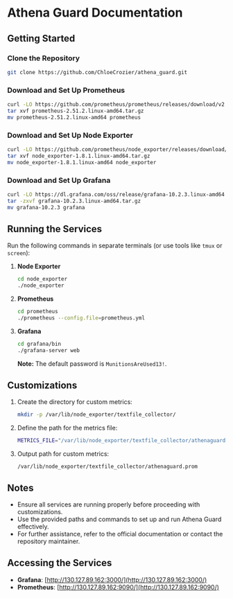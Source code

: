 # Athena Guard Documentation

## Getting Started

### Clone the Repository
```bash
git clone https://github.com/ChloeCrozier/athena_guard.git
```

### Download and Set Up Prometheus
```bash
curl -LO https://github.com/prometheus/prometheus/releases/download/v2.51.2/prometheus-2.51.2.linux-amd64.tar.gz
tar xvf prometheus-2.51.2.linux-amd64.tar.gz
mv prometheus-2.51.2.linux-amd64 prometheus
```

### Download and Set Up Node Exporter
```bash
curl -LO https://github.com/prometheus/node_exporter/releases/download/v1.8.1/node_exporter-1.8.1.linux-amd64.tar.gz
tar xvf node_exporter-1.8.1.linux-amd64.tar.gz
mv node_exporter-1.8.1.linux-amd64 node_exporter
```

### Download and Set Up Grafana
```bash
curl -LO https://dl.grafana.com/oss/release/grafana-10.2.3.linux-amd64.tar.gz
tar -zxvf grafana-10.2.3.linux-amd64.tar.gz
mv grafana-10.2.3 grafana
```

## Running the Services

Run the following commands in separate terminals (or use tools like `tmux` or `screen`):

1. **Node Exporter**
    ```bash
    cd node_exporter
    ./node_exporter
    ```

2. **Prometheus**
    ```bash
    cd prometheus
    ./prometheus --config.file=prometheus.yml
    ```

3. **Grafana**
    ```bash
    cd grafana/bin
    ./grafana-server web
    ```
    **Note:** The default password is `MunitionsAreUsed13!`.

## Customizations

1. Create the directory for custom metrics:
    ```bash
    mkdir -p /var/lib/node_exporter/textfile_collector/
    ```

2. Define the path for the metrics file:
    ```bash
    METRICS_FILE="/var/lib/node_exporter/textfile_collector/athenaguard.prom"
    ```

3. Output path for custom metrics:
    ```
    /var/lib/node_exporter/textfile_collector/athenaguard.prom
    ```

## Notes
- Ensure all services are running properly before proceeding with customizations.
- Use the provided paths and commands to set up and run Athena Guard effectively.
- For further assistance, refer to the official documentation or contact the repository maintainer.

## Accessing the Services

- **Grafana**: [http://130.127.89.162:3000/](http://130.127.89.162:3000/)
- **Prometheus**: [http://130.127.89.162:9090/](http://130.127.89.162:9090/)